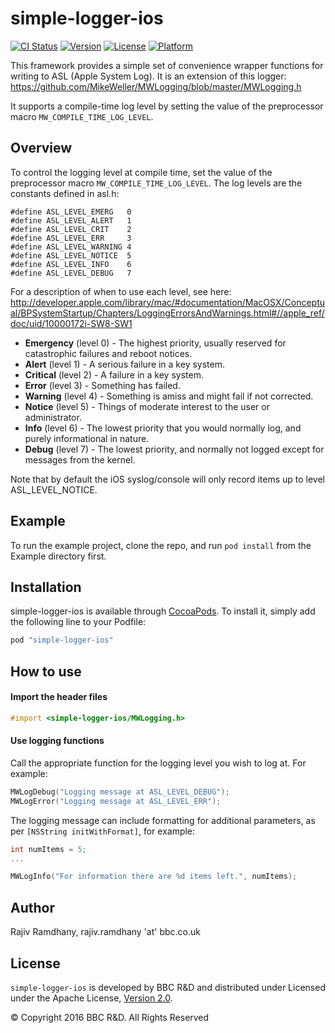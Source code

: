 # simple-logger-ios

[![CI Status](http://img.shields.io/travis/bbc/simple-logger-ios.svg?style=flat)](https://travis-ci.org/bbc/simple-logger-ios)
[![Version](https://img.shields.io/cocoapods/v/simple-logger-ios.svg?style=flat)](http://cocoapods.org/pods/simple-logger-ios)
[![License](https://img.shields.io/cocoapods/l/simple-logger-ios.svg?style=flat)](http://cocoapods.org/pods/simple-logger-ios)
[![Platform](https://img.shields.io/cocoapods/p/simple-logger-ios.svg?style=flat)](http://cocoapods.org/pods/simple-logger-ios)


This framework provides a simple set of convenience wrapper functions for writing to ASL (Apple System
Log). It is an extension of this logger: https://github.com/MikeWeller/MWLogging/blob/master/MWLogging.h

It supports a compile-time log level by setting the value of the preprocessor macro
`MW_COMPILE_TIME_LOG_LEVEL`.

## Overview

To control the logging level at compile time, set the value of the preprocessor
macro `MW_COMPILE_TIME_LOG_LEVEL`. The log levels are the constants defined in asl.h:

```
#define ASL_LEVEL_EMERG   0
#define ASL_LEVEL_ALERT   1
#define ASL_LEVEL_CRIT    2
#define ASL_LEVEL_ERR     3
#define ASL_LEVEL_WARNING 4
#define ASL_LEVEL_NOTICE  5
#define ASL_LEVEL_INFO    6
#define ASL_LEVEL_DEBUG   7
```

For a description of when to use each level, see here:
http://developer.apple.com/library/mac/#documentation/MacOSX/Conceptual/BPSystemStartup/Chapters/LoggingErrorsAndWarnings.html#//apple_ref/doc/uid/10000172i-SW8-SW1

* **Emergency** (level 0) - The highest priority, usually reserved for
catastrophic failures and reboot notices.
* **Alert** (level 1)     - A serious failure in a key system.
* **Critical** (level 2)  - A failure in a key system.
* **Error** (level 3)     - Something has failed.
* **Warning** (level 4)   - Something is amiss and might fail if not corrected.
* **Notice** (level 5)    - Things of moderate interest to the user or administrator.
* **Info** (level 6)      - The lowest priority that you would normally log, and purely informational in nature.
* **Debug** (level 7)     - The lowest priority, and normally not logged except for messages from the kernel.

Note that by default the iOS syslog/console will only record items up to level ASL_LEVEL_NOTICE.


## Example

To run the example project, clone the repo, and run `pod install` from the Example directory first.



## Installation

simple-logger-ios is available through [CocoaPods](http://cocoapods.org). To install
it, simply add the following line to your Podfile:

```ruby
pod "simple-logger-ios"
```

## How to use

#### Import the header files

```objective-c
#import <simple-logger-ios/MWLogging.h>
```

#### Use logging functions

Call the appropriate function for the logging level you wish to log at. For example:

```objective-c
MWLogDebug("Logging message at ASL_LEVEL_DEBUG");
MWLogError("Logging message at ASL_LEVEL_ERR");
```

The logging message can include formatting for additional parameters, as per `[NSString initWithFormat]`, for example:

```objective-c
int numItems = 5;
...

MWLogInfo("For information there are %d items left.", numItems);
```

## Author

Rajiv Ramdhany, rajiv.ramdhany 'at' bbc.co.uk

## License

``simple-logger-ios`` is developed by BBC R&D and distributed under Licensed under the Apache License, [Version 2.0](http://www.apache.org/licenses/LICENSE-2.0).

© Copyright 2016 BBC R&D. All Rights Reserved
